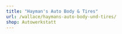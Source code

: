 ```yaml
---
title: "Hayman's Auto Body & Tires"
url: /wallace/haymans-auto-body-und-tires/
shop: Autowerkstatt
---
```

